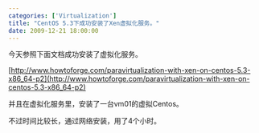 ```yaml
---
categories: ['Virtualization']
title: "CentOS 5.3下成功安装了Xen虚拟化服务。"
date: 2009-12-21 18:00:00
---
```


今天参照下面文档成功安装了虚拟化服务。

[http://www.howtoforge.com/paravirtualization-with-xen-on-centos-5.3-x86_64-p2](http://www.howtoforge.com/paravirtualization-with-xen-on-centos-5.3-x86_64-p2)

并且在虚拟化服务里，安装了一台vm01的虚拟Centos。

不过时间比较长，通过网络安装，用了4个小时。


